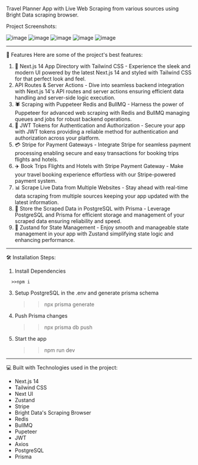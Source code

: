 Travel Planner App with Live Web Scraping from various sources using Bright Data scraping browser.

Project Screenshots:

![image](https://github.com/user-attachments/assets/87512c18-b7a5-4b13-aa92-f445a25fdfc3)
![image](https://github.com/user-attachments/assets/eb6955ec-3611-49a5-b60c-f64b07fe9094)
![image](https://github.com/user-attachments/assets/01caf63a-1aab-4884-befa-76b1b6ce761f)
![image](https://github.com/user-attachments/assets/fdce6d72-e364-4024-a537-e5659b6f5654)
![image](https://github.com/user-attachments/assets/d2f80b20-352e-4cc1-9bc8-d7a5ac8b37da)

--------------------------------------------------------------------------------------------------------------------------------------------------------------------------------------------------------------

🧐 Features
Here are some of the project's best features:

1. 🚀 Next.js 14 App Directory with Tailwind CSS - Experience the sleek and modern UI powered by the latest Next.js 14 and styled with Tailwind CSS for that perfect look and feel.
2.  API Routes & Server Actions - Dive into seamless backend integration with Next.js 14's API routes and server actions ensuring efficient data handling and server-side logic execution.
3.  🕷 Scraping with Puppeteer Redis and BullMQ - Harness the power of Puppeteer for advanced web scraping with Redis and BullMQ managing queues and jobs for robust backend operations.
4.  🔑 JWT Tokens for Authentication and Authorization - Secure your app with JWT tokens providing a reliable method for authentication and authorization across your platform.
5.  💳 Stripe for Payment Gateways - Integrate Stripe for seamless payment processing enabling secure and easy transactions for booking trips flights and hotels.
6.  ✈️ Book Trips Flights and Hotels with Stripe Payment Gateway - Make your travel booking experience effortless with our Stripe-powered payment system.
7.  📊 Scrape Live Data from Multiple Websites - Stay ahead with real-time data scraping from multiple sources keeping your app updated with the latest information.
8.  💾 Store the Scraped Data in PostgreSQL with Prisma - Leverage PostgreSQL and Prisma for efficient storage and management of your scraped data ensuring reliability and speed.
9.  🔄 Zustand for State Management - Enjoy smooth and manageable state management in your app with Zustand simplifying state logic and enhancing performance.

--------------------------------------------------------------------------------------------------------------------------------------------------------------------------------------------------------------

🛠️ Installation Steps:
1. Install Dependencies
 ```text
   >>npm i
```
3. Setup PostgreSQL in the .env and generate prisma schema
   >>npx prisma generate
3. Push Prisma changes
   >>npx prisma db push
5. Start the app
   >>npm run dev
   
--------------------------------------------------------------------------------------------------------------------------------------------------------------------------------------------------------------

💻 Built with
Technologies used in the project:

* Next.js 14
* Tailwind CSS
* Next UI
* Zustand
* Stripe
* Bright Data's Scraping Browser
* Redis
* BullMQ
* Pupeteer
* JWT
* Axios
* PostgreSQL
* Prisma

   
